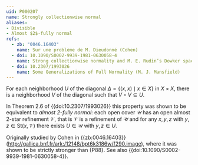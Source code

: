 ```yaml
---
uid: P000207
name: Strongly collectionwise normal
aliases:
- Divisible
- Almost $2$-fully normal
refs:
  - zb: "0046.16403"
    name: Sur une problème de M. Dieudonné (Cohen)
  - doi: 10.1090/S0002-9939-1981-0630058-4
    name: Strong collectionwise normality and M. E. Rudin’s Dowker space (Hart)
  - doi: 10.2307/1993026
    name: Some Generalizations of Full Normality (M. J. Mansfield)
---
```


For each neighborhood $U$ of the diagonal $\Delta=\{(x,x)\mid x\in X\}$
in $X\times X$, there is a neighborhood $V$ of the diagonal such that
$V\circ V\subseteq U$.

In Theorem 2.6 of {{doi:10.2307/1993026}} this property was shown to be equivalent to
*almost $2$-fully normal*: each open cover $\mathcal U$ has an open almost $2$-star
refinement $\mathcal V$, that is $\mathcal{V}$ is a refinement of $\mathcal{U}$ and for any $x, y, z$ with $y, z\in \text{St}(x, \mathcal{V})$ there exists $U\in\mathcal{U}$ with $y, z\in U$.

Originally studied by Cohen in {{zb:0046.16403}}
(<http://gallica.bnf.fr/ark:/12148/bpt6k3186w/f290.image>),
where it was shown to be
strictly stronger than {P88}.
See also {{doi:10.1090/S0002-9939-1981-0630058-4}}.
